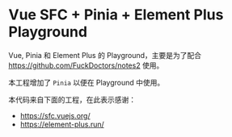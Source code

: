 # Vue SFC + Pinia + Element Plus Playground

Vue, Pinia 和 Element Plus 的 Playground，主要是为了配合 <https://github.com/FuckDoctors/notes2> 使用。

本工程增加了 `Pinia` 以便在 Playground 中使用。

本代码来自下面的工程，在此表示感谢：

- <https://sfc.vuejs.org/>
- <https://element-plus.run/>
